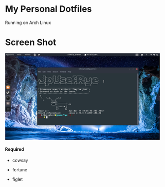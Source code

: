 # My Personal Dotfiles

Running on Arch Linux

# Screen Shot
![screenshot](terminal.png)

#### Required

- cowsay

- fortune

- figlet

